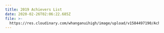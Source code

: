 ```yaml
---
title: 2019 Achievers List
date: 2020-02-26T02:06:22.685Z
file: >-
  https://res.cloudinary.com/whanganuihigh/image/upload/v1584497190/Achievers/2019_ACHIEVERS_LIST.pdf
---
```

